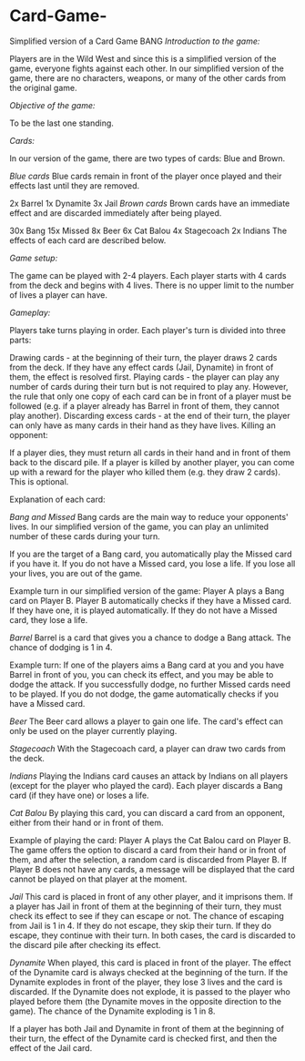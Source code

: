 # Card-Game-
Simplified version of a Card Game BANG
*Introduction to the game:*

Players are in the Wild West and since this is a simplified version of the game, everyone fights against each other. In our simplified version of the game, there are no characters, weapons, or many of the other cards from the original game.

*Objective of the game:*

To be the last one standing.

*Cards:*

In our version of the game, there are two types of cards: Blue and Brown.

*Blue cards*
Blue cards remain in front of the player once played and their effects last until they are removed.

2x Barrel
1x Dynamite
3x Jail
*Brown cards*
Brown cards have an immediate effect and are discarded immediately after being played.

30x Bang
15x Missed
8x Beer
6x Cat Balou
4x Stagecoach
2x Indians
The effects of each card are described below.

*Game setup:*

The game can be played with 2-4 players. Each player starts with 4 cards from the deck and begins with 4 lives. There is no upper limit to the number of lives a player can have.

*Gameplay:*

Players take turns playing in order. Each player's turn is divided into three parts:

Drawing cards - at the beginning of their turn, the player draws 2 cards from the deck. If they have any effect cards (Jail, Dynamite) in front of them, the effect is resolved first.
Playing cards - the player can play any number of cards during their turn but is not required to play any. However, the rule that only one copy of each card can be in front of a player must be followed (e.g. if a player already has Barrel in front of them, they cannot play another).
Discarding excess cards - at the end of their turn, the player can only have as many cards in their hand as they have lives.
Killing an opponent:

If a player dies, they must return all cards in their hand and in front of them back to the discard pile. If a player is killed by another player, you can come up with a reward for the player who killed them (e.g. they draw 2 cards). This is optional.

Explanation of each card:

*Bang and Missed*
Bang cards are the main way to reduce your opponents' lives. In our simplified version of the game, you can play an unlimited number of these cards during your turn.

If you are the target of a Bang card, you automatically play the Missed card if you have it. If you do not have a Missed card, you lose a life. If you lose all your lives, you are out of the game.

Example turn in our simplified version of the game: Player A plays a Bang card on Player B. Player B automatically checks if they have a Missed card. If they have one, it is played automatically. If they do not have a Missed card, they lose a life.

*Barrel*
Barrel is a card that gives you a chance to dodge a Bang attack. The chance of dodging is 1 in 4.

Example turn: If one of the players aims a Bang card at you and you have Barrel in front of you, you can check its effect, and you may be able to dodge the attack. If you successfully dodge, no further Missed cards need to be played. If you do not dodge, the game automatically checks if you have a Missed card.

*Beer*
The Beer card allows a player to gain one life. The card's effect can only be used on the player currently playing.

*Stagecoach*
With the Stagecoach card, a player can draw two cards from the deck.

*Indians*
Playing the Indians card causes an attack by Indians on all players (except for the player who played the card). Each player discards a Bang card (if they have one) or loses a life.

*Cat Balou*
By playing this card, you can discard a card from an opponent, either from their hand or in front of them.

Example of playing the card: Player A plays the Cat Balou card on Player B. The game offers the option to discard a card from their hand or in front of them, and after the selection, a random card is discarded from Player B. If Player B does not have any cards, a message will be displayed that the card cannot be played on that player at the moment.

*Jail*
This card is placed in front of any other player, and it imprisons them. If a player has Jail in front of them at the beginning of their turn, they must check its effect to see if they can escape or not. The chance of escaping from Jail is 1 in 4. If they do not escape, they skip their turn. If they do escape, they continue with their turn. In both cases, the card is discarded to the discard pile after checking its effect.

*Dynamite*
When played, this card is placed in front of the player. The effect of the Dynamite card is always checked at the beginning of the turn. If the Dynamite explodes in front of the player, they lose 3 lives and the card is discarded. If the Dynamite does not explode, it is passed to the player who played before them (the Dynamite moves in the opposite direction to the game). The chance of the Dynamite exploding is 1 in 8.

If a player has both Jail and Dynamite in front of them at the beginning of their turn, the effect of the Dynamite card is checked first, and then the effect of the Jail card.
